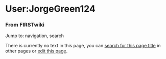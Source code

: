 

# User:JorgeGreen124

### From FIRSTwiki

Jump to: navigation, search

There is currently no text in this page, you can [search for this page
title](/index.php/Special:Search/JorgeGreen124 "Special:Search/JorgeGreen124"
) in other pages or [edit this
page](http://www.firstwiki.net/index.php?title=User:JorgeGreen124&action=edit
"http://www.firstwiki.net/index.php?title=User:JorgeGreen124&action=edit" ).

